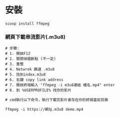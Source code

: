 # 安裝
```shell
scoop install ffmpeg
```

### 網頁下載串流影片(.m3u8)

```shell
# 步驟:
# 1. 開啟F12
# 2. 關閉偵錯斷點 (不一定)
# 3. 重整
# 4. Netwrok 篩選 .m3u8
# 5. 找到index.m3u8
# 6. 右鍵 copy link address
# 7. 開啟終端輸入 "ffmpeg -i m3u8連結 檔名.mp4" enter
# 8. 到 %USERPROFILE% 找你的影片

# cmd執行以下命令，執行下載完影片會存在你的終端當前目錄

ffmpeg -i https://網址.m3u8 demo.mp4
```